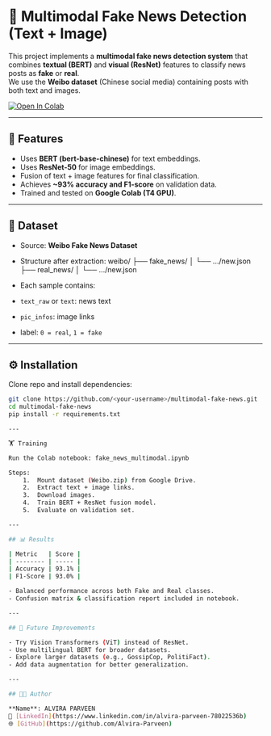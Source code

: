 # 📰 Multimodal Fake News Detection (Text + Image)

This project implements a **multimodal fake news detection system** that combines **textual (BERT)** and **visual (ResNet)** features to classify news posts as **fake** or **real**.  
We use the **Weibo dataset** (Chinese social media) containing posts with both text and images.

[![Open In Colab](https://colab.research.google.com/assets/colab-badge.svg)](https://colab.research.google.com/github/Alvira-Parveen/multimodal-fake-news-/blob/main/fake_news_multimodal.ipynb)

---

## 🚀 Features
- Uses **BERT (bert-base-chinese)** for text embeddings.  
- Uses **ResNet-50** for image embeddings.  
- Fusion of text + image features for final classification.  
- Achieves **~93% accuracy and F1-score** on validation data.  
- Trained and tested on **Google Colab (T4 GPU)**.  

---

## 📂 Dataset
- Source: **Weibo Fake News Dataset**  
- Structure after extraction:
weibo/
├── fake_news/
│ └── .../new.json
├── real_news/
│ └── .../new.json


- Each sample contains:
- `text_raw` or `text`: news text  
- `pic_infos`: image links  
- label: `0 = real`, `1 = fake`

---

## ⚙️ Installation

Clone repo and install dependencies:

```bash
git clone https://github.com/<your-username>/multimodal-fake-news.git
cd multimodal-fake-news
pip install -r requirements.txt

---

🏋️ Training

Run the Colab notebook: fake_news_multimodal.ipynb

Steps:
	1.	Mount dataset (Weibo.zip) from Google Drive.
	2.	Extract text + image links.
	3.	Download images.
	4.	Train BERT + ResNet fusion model.
	5.	Evaluate on validation set.

---

## 📊 Results

| Metric   | Score |
| -------- | ----- |
| Accuracy | 93.1% |
| F1-Score | 93.0% |

- Balanced performance across both Fake and Real classes.
- Confusion matrix & classification report included in notebook.

---

## 📌 Future Improvements

- Try Vision Transformers (ViT) instead of ResNet.
- Use multilingual BERT for broader datasets.
- Explore larger datasets (e.g., GossipCop, PolitiFact).
- Add data augmentation for better generalization.

---

## 👩‍💻 Author

**Name**: ALVIRA PARVEEN  
🔗 [LinkedIn](https://www.linkedin.com/in/alvira-parveen-78022536b)  
🌐 [GitHub](https://github.com/Alvira-Parveen)
